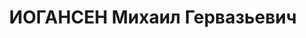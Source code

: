---
title: ИОГАНСЕН Михаил Гервазьевич
description: "Род. в 1895, Украина, г. Харьков, немец, обр.: высшее, б/п. Проживал:\
  \ Украинская ССР, г. Харьков, Красных писателей, 5. Дом Слова кв. 12. ЛИТЕРАТОР\
  \ \n  Арестован 11.08.1938. Обв. по ст. 54-2-8-11 (участник антисоветской националистической\
  \ организации, стремившейся путем террора и вооруженного восстания отторгнуть Украину\
  \ от СССР). Приговор: ВК ВС СССР, 26.10.1937 – ВМН. Расстрелян 27.10.1937, г.Киев.\
  \ \n  Реабилитирован 20.03.1958"
---